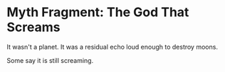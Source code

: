 # Myth Fragment: The God That Screams

It wasn't a planet. It was a residual echo loud enough to destroy moons.

Some say it is still screaming.

